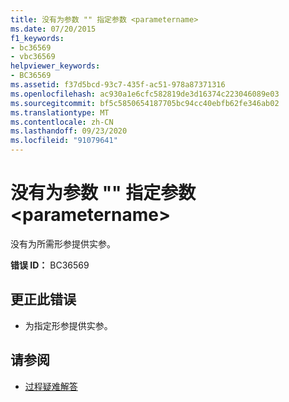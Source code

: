 ```yaml
---
title: 没有为参数 "" 指定参数 <parametername>
ms.date: 07/20/2015
f1_keywords:
- bc36569
- vbc36569
helpviewer_keywords:
- BC36569
ms.assetid: f37d5bcd-93c7-435f-ac51-978a87371316
ms.openlocfilehash: ac930a1e6cfc582819de3d16374c223046089e03
ms.sourcegitcommit: bf5c5850654187705bc94cc40ebfb62fe346ab02
ms.translationtype: MT
ms.contentlocale: zh-CN
ms.lasthandoff: 09/23/2020
ms.locfileid: "91079641"
---
```

# <a name="argument-not-specified-for-parameter-parametername"></a>没有为参数 "" 指定参数 \<parametername>

没有为所需形参提供实参。  
  
 **错误 ID：** BC36569  
  
## <a name="to-correct-this-error"></a>更正此错误  
  
- 为指定形参提供实参。  
  
## <a name="see-also"></a>请参阅

- [过程疑难解答](../programming-guide/language-features/procedures/troubleshooting-procedures.md)
